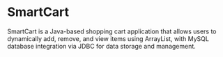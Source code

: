 # SmartCart
SmartCart is a Java-based shopping cart application that allows users to dynamically add, remove, and view items using ArrayList, with MySQL database integration via JDBC for data storage and management.
